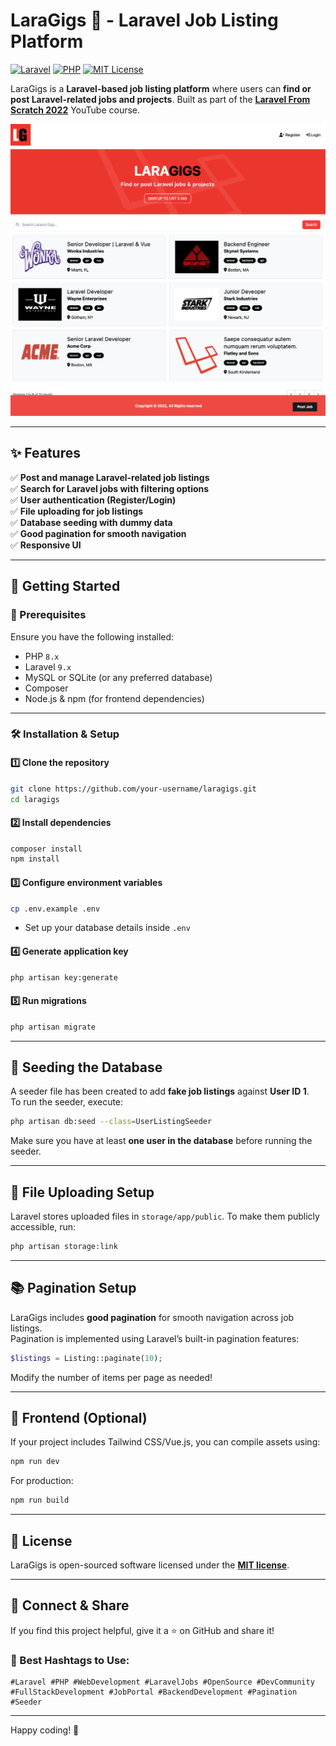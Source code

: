 # LaraGigs 🎯 - Laravel Job Listing Platform

[![Laravel](https://img.shields.io/badge/Laravel-9.x-red.svg?style=flat&logo=laravel)](https://laravel.com)
[![PHP](https://img.shields.io/badge/PHP-8.x-blue.svg?style=flat&logo=php)](https://www.php.net)
[![MIT License](https://img.shields.io/badge/License-MIT-green.svg)](https://opensource.org/licenses/MIT)

LaraGigs is a **Laravel-based job listing platform** where users can **find or post Laravel-related jobs and projects**. Built as part of the **[Laravel From Scratch 2022](https://www.youtube.com/watch?v=MYyJ4PuL4pY)** YouTube course.

![LaraGigs Screenshot](public/images/screen.png)

---

## ✨ Features

✅ **Post and manage Laravel-related job listings**  
✅ **Search for Laravel jobs with filtering options**  
✅ **User authentication (Register/Login)**  
✅ **File uploading for job listings**  
✅ **Database seeding with dummy data**  
✅ **Good pagination for smooth navigation**  
✅ **Responsive UI**  

---

## 🚀 Getting Started

### 📌 Prerequisites
Ensure you have the following installed:

- PHP `8.x`
- Laravel `9.x`
- MySQL or SQLite (or any preferred database)
- Composer
- Node.js & npm (for frontend dependencies)

---

### 🛠️ Installation & Setup

#### 1️⃣ Clone the repository
```sh
git clone https://github.com/your-username/laragigs.git
cd laragigs
```

#### 2️⃣ Install dependencies
```sh
composer install
npm install
```

#### 3️⃣ Configure environment variables
```sh
cp .env.example .env
```
- Set up your database details inside `.env`

#### 4️⃣ Generate application key
```sh
php artisan key:generate
```

#### 5️⃣ Run migrations
```sh
php artisan migrate
```

---

## 📆 Seeding the Database

A seeder file has been created to add **fake job listings** against **User ID 1**.  
To run the seeder, execute:
```sh
php artisan db:seed --class=UserListingSeeder
```
Make sure you have at least **one user in the database** before running the seeder.

---

## 📂 File Uploading Setup

Laravel stores uploaded files in `storage/app/public`. To make them publicly accessible, run:
```sh
php artisan storage:link
```

---

## 📚 Pagination Setup

LaraGigs includes **good pagination** for smooth navigation across job listings.  
Pagination is implemented using Laravel’s built-in pagination features:
```php
$listings = Listing::paginate(10);
```
Modify the number of items per page as needed!

---

## 🎨 Frontend (Optional)
If your project includes Tailwind CSS/Vue.js, you can compile assets using:
```sh
npm run dev
```
For production:
```sh
npm run build
```

---

## 🐝 License

LaraGigs is open-sourced software licensed under the **[MIT license](https://opensource.org/licenses/MIT)**.

---

## 🔗 Connect & Share

If you find this project helpful, give it a ⭐ on GitHub and share it!  

### 📢 Best Hashtags to Use:
```
#Laravel #PHP #WebDevelopment #LaravelJobs #OpenSource #DevCommunity #FullStackDevelopment #JobPortal #BackendDevelopment #Pagination #Seeder
```

---

Happy coding! 🚀
